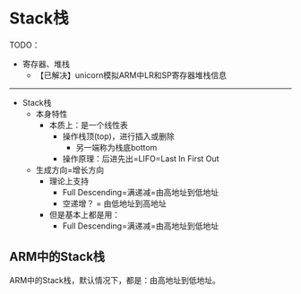 # Stack栈

TODO：

* 寄存器、堆栈
  * 【已解决】unicorn模拟ARM中LR和SP寄存器堆栈信息

---

* Stack栈
  * 本身特性
    * 本质上：是一个线性表
      * 操作栈顶(top)，进行插入或删除
        * 另一端称为栈底bottom
      * 操作原理：后进先出=LIFO=Last In First Out
  * 生成方向=增长方向
    * 理论上支持
      * Full Descending=满递减=由高地址到低地址
      * 空递增？ = 由低地址到高地址
    * 但是基本上都是用：
      * Full Descending=满递减=由高地址到低地址

## ARM中的Stack栈

ARM中的Stack栈，默认情况下，都是：由高地址到低地址。
